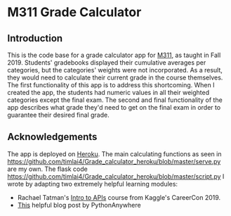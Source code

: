 # M311 Grade Calculator
## Introduction
This is the code base for a grade calculator app for [M311](https://github.com/timlai4/M311), as taught in Fall 2019. Students' gradebooks displayed their cumulative averages per categories, but the categories' weights were not incorporated. As a result, they would need to calculate their current grade in the course themselves. 
The first functionality of this app is to address this shortcoming. When I created the app, the students had numeric values in all their weighted categories except the final exam. The second and final functionality of the app describes what grade they'd need to get on the final exam in order to guarantee their desired final grade. 

## Acknowledgements 
The app is deployed on [Heroku](https://m311-grade-calculator.herokuapp.com/). The main calculating functions as seen in https://github.com/timlai4/Grade_calculator_heroku/blob/master/serve.py are my own. The flask code https://github.com/timlai4/Grade_calculator_heroku/blob/master/script.py I wrote by adapting two extremely helpful learning modules: 

* Rachael Tatman's [Intro to APIs](https://www.kaggle.com/rtatman/careercon-intro-to-apis) course from Kaggle's CareerCon 2019. 
* [This](https://blog.pythonanywhere.com/169/) helpful blog post by PythonAnywhere
